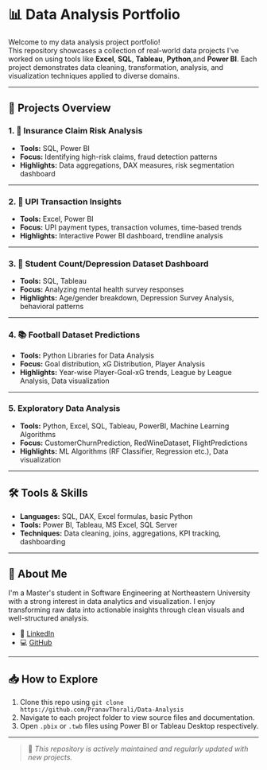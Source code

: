 # 📊 Data Analysis Portfolio

Welcome to my data analysis project portfolio!  
This repository showcases a collection of real-world data projects I've worked on using tools like **Excel**, **SQL**, **Tableau**, **Python**,and **Power BI**. Each project demonstrates data cleaning, transformation, analysis, and visualization techniques applied to diverse domains.

---

## 📁 Projects Overview

### 1. 💼 Insurance Claim Risk Analysis
- **Tools:** SQL, Power BI  
- **Focus:** Identifying high-risk claims, fraud detection patterns  
- **Highlights:** Data aggregations, DAX measures, risk segmentation dashboard  

---

### 2. 📱 UPI Transaction Insights
- **Tools:** Excel, Power BI  
- **Focus:** UPI payment types, transaction volumes, time-based trends  
- **Highlights:** Interactive Power BI dashboard, trendline analysis  

---

### 3. 🧠 Student Count/Depression Dataset Dashboard
- **Tools:** SQL, Tableau  
- **Focus:** Analyzing mental health survey responses  
- **Highlights:** Age/gender breakdown, Depression Survey Analysis, behavioral patterns  

---

### 4. 📚 Football Dataset Predictions
- **Tools:** Python Libraries for Data Analysis 
- **Focus:** Goal distribution, xG Distribution, Player Analysis  
- **Highlights:** Year-wise Player-Goal-xG trends, League by League Analysis, Data visualization  

---

### 5.  Exploratory Data Analysis
- **Tools:** Python, Excel, SQL, Tableau, PowerBI, Machine Learning Algorithms 
- **Focus:** CustomerChurnPrediction, RedWineDataset, FlightPredictions  
- **Highlights:** ML Algorithms (RF Classifier, Regression etc.), Data visualization 

---

## 🛠 Tools & Skills
- **Languages:** SQL, DAX, Excel formulas, basic Python
- **Tools:** Power BI, Tableau, MS Excel, SQL Server
- **Techniques:** Data cleaning, joins, aggregations, KPI tracking, dashboarding

---

## 📌 About Me
I'm a Master's student in Software Engineering at Northeastern University with a strong interest in data analytics and visualization. I enjoy transforming raw data into actionable insights through clean visuals and well-structured analysis.

- 🔗 [LinkedIn](https://www.linkedin.com/in/pranav-thorali-568785222/)
- 💻 [GitHub](https://github.com/pranavthorali)

---

## 📥 How to Explore
1. Clone this repo using `git clone https://github.com/PranavThorali/Data-Analysis`
2. Navigate to each project folder to view source files and documentation.
3. Open `.pbix` or `.twb` files using Power BI or Tableau Desktop respectively.

---

> 📢 *This repository is actively maintained and regularly updated with new projects.*
